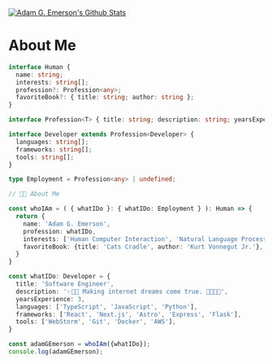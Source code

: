 [![Adam G. Emerson's Github Stats](https://github-readme-stats-2x31xpttr-adamgemerson.vercel.app/api?username=adamgemerson&theme=dracula&show_icons=true)](https://github.com/adamgemerson/github-readme-stats)

# About Me
```ts
interface Human {
  name: string;
  interests: string[];
  profession?: Profession<any>;
  favoriteBook?: { title: string; author: string };
}

interface Profession<T> { title: string; description: string; yearsExperience: number; }

interface Developer extends Profession<Developer> {
  languages: string[];
  frameworks: string[];
  tools: string[];
}

type Employment = Profession<any> | undefined;

// 🤨🔎 About Me 

const whoIAm = ( { whatIDo }: { whatIDo: Employment } ): Human => {
  return {
    name: 'Adam G. Emerson',
    profession: whatIDo,
    interests: ['Human Computer Interaction', 'Natural Language Processing', 'Crossword Puzzles'],
    favoriteBook: {title: 'Cats Cradle', author: 'Kurt Vonnegut Jr.'},
  }
}

const whatIDo: Developer = {
  title: 'Software Engineer',
  description: '✨🧙🏻 Making internet dreams come true. 👨🏻‍💻✨',
  yearsExperience: 3,
  languages: ['TypeScript', 'JavaScript', 'Python'],
  frameworks: ['React', 'Next.js', 'Astro', 'Express', 'Flask'],
  tools: ['WebStorm', 'Git', 'Docker', 'AWS'],
}

const adamGEmerson = whoIAm({whatIDo});
console.log(adamGEmerson);

```
